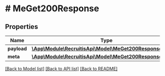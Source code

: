# # MeGet200Response

## Properties

Name | Type | Description | Notes
------------ | ------------- | ------------- | -------------
**payload** | [**\App\Module\RecruitisApi\Model\MeGet200ResponsePayload**](MeGet200ResponsePayload.md) |  | [optional]
**meta** | [**\App\Module\RecruitisApi\Model\MeGet200ResponseMeta**](MeGet200ResponseMeta.md) |  | [optional]

[[Back to Model list]](../../README.md#models) [[Back to API list]](../../README.md#endpoints) [[Back to README]](../../README.md)
